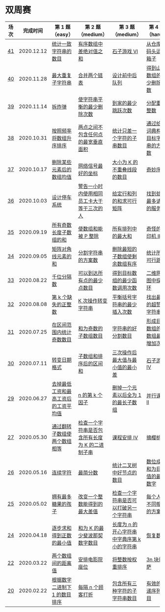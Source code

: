 # 双周赛

**场次**|**完成时间**|**第 1 题（easy）**|**第 2 题（medium）**|**第 3 题（medium）**|**第 4 题（hard）**
--------|------------|-----------|-----------|-----------|-----------
[41](./第%2041%20场双周赛)|2020.12.12|[统计一致字符串的数目](./第%2041%20场双周赛/5609.%20统计一致字符串的数目)|[有序数组中差绝对值之和](./第%2041%20场双周赛/5610.%20有序数组中差绝对值之和)|[石子游戏 VI](./第%2041%20场双周赛/5611.%20石子游戏%20VI)|[从仓库到码头运输箱子](./第%2041%20场双周赛/5612.%20从仓库到码头运输箱子)
[40](./第%2040%20场双周赛)|2020.11.28|[最大重复子字符串](./第%2040%20场双周赛/5557.%20最大重复子字符串)|[合并两个链表](./第%2040%20场双周赛/5558.%20合并两个链表)|[设计前中后队列](./第%2040%20场双周赛/5559.%20设计前中后队列)|[得到山形数组的最少删除次数](./第%2040%20场双周赛/5560.%20得到山形数组的最少删除次数)
[39](./第%2039%20场双周赛)|2020.11.14|[拆炸弹](./第%2039%20场双周赛/5550.%20拆炸弹)|[使字符串平衡的最少删除次数](./第%2039%20场双周赛/5551.%20使字符串平衡的最少删除次数积)|[到家的最少跳跃次数](./第%2039%20场双周赛/5552.%20到家的最少跳跃次数)|[分配重复整数](./第%2039%20场双周赛/5553.%20分配重复整数)
[38](./第%2038%20场双周赛)|2020.10.31|[按照频率将数组升序排序](./第%2038%20场双周赛/5539.%20按照频率将数组升序排序)|[两点之间不包含任何点的最宽垂直面积](./第%2038%20场双周赛/5540.%20两点之间不包含任何点的最宽垂直面积)|[统计只差一个字符的子串数目](./第%2038%20场双周赛/5541.%20统计只差一个字符的子串数目)|[通过给定词典构造目标字符串的方案数](./第%2038%20场双周赛/5542.%20通过给定词典构造目标字符串的方案数)
[37](./第%2037%20场双周赛)|2020.10.17|[删除某些元素后的数组均值](./第%2037%20场双周赛/5526.%20删除某些元素后的数组均值)|[网络信号最好的坐标](./第%2037%20场双周赛/5527.%20网络信号最好的坐标)|[大小为 K 的不重叠线段的数目](./第%2037%20场双周赛/5528.%20大小为%20K%20的不重叠线段的数目)|[奇妙序列](./第%2037%20场双周赛/5529.%20奇妙序列)
[36](./第%2036%20场双周赛)|2020.10.03|[设计停车系统](./第%2036%20场双周赛/5515.%20设计停车系统)|[警告一小时内使用相同员工卡大于等于三次的人](./第%2036%20场双周赛/5516.%20警告一小时内使用相同员工卡大于等于三次的人)|[给定行和列的和求可行矩阵](./第%2036%20场双周赛/5517.%20给定行和列的和求可行矩阵)|[找到处理最多请求的服务器](./第%2036%20场双周赛/5518.%20找到处理最多请求的服务器)
[35](./第%2035%20场双周赛)|2020.09.19|[所有奇数长度子数组的和](./第%2035%20场双周赛/5503.%20所有奇数长度子数组的和)|[使数组和能被 P 整除](./第%2035%20场双周赛/5504.%20使数组和能被%20P%20整除)|[所有排列中的最大和](./第%2035%20场双周赛/5505.%20所有排列中的最大和)|[奇怪的打印机 II](./第%2035%20场双周赛/5506.%20奇怪的打印机%20II)
[34](./第%2034%20场双周赛)|2020.09.05|[矩阵对角线元素的和](./第%2034%20场双周赛/5491.%20矩阵对角线元素的和)|[分割字符串的方案数](./第%2034%20场双周赛/5492.%20分割字符串的方案数)|[删除最短的子数组使剩余数组有序](./第%2034%20场双周赛/5493.%20删除最短的子数组使剩余数组有序)|[统计所有可行路径](./第%2034%20场双周赛/5494.%20统计所有可行路径)
[33](./第%2033%20场双周赛)|2020.08.22|[千位分隔数](./第%2033%20场双周赛/5479.%20千位分隔数)|[可以到达所有点的最少点数目](./第%2033%20场双周赛/5480.%20可以到达所有点的最少点数目)|[得到目标数组的最少函数调用次数](./第%2033%20场双周赛/5481.%20得到目标数组的最少函数调用次数)|[二维网格图中探测环](./第%2033%20场双周赛/5482.%20二维网格图中探测环)
[32](./第%2032%20场双周赛)|2020.08.08|[第 k 个缺失的正整数](./第%2032%20场双周赛/5468.%20第%20k%20个缺失的正整数)|[K 次操作转变字符串](./第%2032%20场双周赛/5469.%20K%20次操作转变字符串)|[平衡括号字符串的最少插入次数](./第%2032%20场双周赛/5470.%20平衡括号字符串的最少插入次数)|[找出最长的超赞子字符串](./第%2032%20场双周赛/5471.%20找出最长的超赞子字符串)
[31](./第%2031%20场双周赛)|2020.07.25|[在区间范围内统计奇数数目](./第%2031%20场双周赛/5456.%20在区间范围内统计奇数数目)|[和为奇数的子数组数目](./第%2031%20场双周赛/5457.%20和为奇数的子数组数目)|[字符串的好分割数目](./第%2031%20场双周赛/5458.%20字符串的好分割数目)|[形成目标数组的子数组最少增加次数](./第%2031%20场双周赛/5459.%20形成目标数组的子数组最少增加次数)
[30](./第%2030%20场双周赛)|2020.07.11|[转变日期格式](./第%2030%20场双周赛/5444.%20转变日期格式)|[子数组和排序后的区间和](./第%2030%20场双周赛/5445.%20子数组和排序后的区间和)|[三次操作后最大值与最小值的最小差](./第%2030%20场双周赛/5446.%20三次操作后最大值与最小值的最小差)|[石子游戏 IV](./第%2030%20场双周赛/5447.%20石子游戏%20IV)
[29](./第%2029%20场双周赛)|2020.06.27|[去掉最低工资和最高工资后的工资平均值](./第%2029%20场双周赛/5432.%20去掉最低工资和最高工资后的工资平均值)|[n 的第 k 个因子](./第%2029%20场双周赛/5433.%20n%20的第%20k%20个因子)|[删掉一个元素以后全为 1 的最长子数组](./第%2029%20场双周赛/5434.%20删掉一个元素以后全为%201%20的最长子数组)|[并行课程 II](./第%2029%20场双周赛/5435.%20并行课程%20II)
[27](./第%2027%20场双周赛)|2020.05.30|[通过翻转子数组使两个数组相等](./第%2027%20场双周赛/5408.%20通过翻转子数组使两个数组相等)|[检查一个字符串是否包含所有长度为 K 的二进制子串](./第%2027%20场双周赛/5309.%20检查一个字符串是否包含所有长度为%20K%20的二进制子串)|[课程安排 IV](./第%2027%20场双周赛/5410.%20课程安排%20IV)|[摘樱桃 II](./第%2027%20场双周赛/5411.%20摘樱桃%20II)
[26](./第%2026%20场双周赛)|2020.05.16|[连续字符](./第%2026%20场双周赛/5396.%20连续字符)|[最简分数](./第%2026%20场双周赛/5397.%20最简分数)|[统计二叉树中好节点的数目](./第%2026%20场双周赛/5398.%20统计二叉树中好节点的数目)|[数位成本和为目标值的最大数字](./第%2026%20场双周赛/5399.%20数位成本和为目标值的最大数字)
[25](./第%2025%20场双周赛)|2020.05.02|[拥有最多糖果的孩子](./第%2025%20场双周赛/5384.%20拥有最多糖果的孩子)|[改变一个整数能得到的最大差值](./第%2025%20场双周赛/5385.%20改变一个整数能得到的最大差值)|[检查一个字符串是否可以打破另一个字符串](./第%2025%20场双周赛/5386.%20检查一个字符串是否可以打破另一个字符串)|[每个人戴不同帽子的方案数](./第%2025%20场双周赛/5387.%20每个人戴不同帽子的方案数)
[24](./第%2024%20场双周赛)|2020.04.18|[逐步求和得到正数的最小值](./第%2024%20场双周赛/5372.%20逐步求和得到正数的最小值)|[和为 K 的最少斐波那契数字数目](./第%2024%20场双周赛/5373.%20和为%20K%20的最少斐波那契数字数目)|[长度为 n 的开心字符串中字典序第 k 小的字符串](./第%2024%20场双周赛/5374.%20长度为%20n%20的开心字符串中字典序第%20k%20小的字符串)|[恢复数组](./第%2024%20场双周赛/5375.%20恢复数组)
[22](./第%2022%20场双周赛)|2020.03.22|[两个数组间的距离值](./第%2022%20场双周赛/5348.%20两个数组间的距离值)|[安排电影院座位](./第%2022%20场双周赛/5349.%20安排电影院座位)|[将整数按权重排序](./第%2022%20场双周赛/5350.%20将整数按权重排序)|[3n 块披萨](./第%2022%20场双周赛/5351.%203n%20块披萨)
[20](./第%2020%20场双周赛)|2020.02.22|[根据数字二进制下 1 的数目排序](./第%2020%20场双周赛/5323.%20根据数字二进制下%201%20的数目排序)|[每隔 n 个顾客打折](./第%2020%20场双周赛/5324.%20每隔%20n%20个顾客打折)|[包含所有三种字符的子字符串数目](./第%2020%20场双周赛/5325.%20包含所有三种字符的子字符串数目)|[有效的快递序列数目](./第%2020%20场双周赛/5326.%20有效的快递序列数目)
